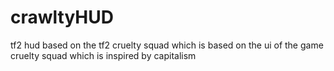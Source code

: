 # crawltyHUD
 tf2 hud based on the tf2 cruelty squad which is based on the ui of the game cruelty squad which is inspired by capitalism
